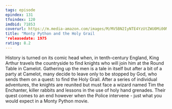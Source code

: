 ```yaml
---
tags: episode
epindex: 131
tfoindex: 120
imdbid: 71853
coverurl: https://m.media-amazon.com/images/M/MV5BN2IyNTE4YzUtZWU0Mi00MGIwLTgyMmQtMzQ4YzQxYWNlYWE2XkEyXkFqcGdeQXVyNjU0OTQ0OTY@._V1_SX202_CR0,0,202,300_.jpg
title: "Monty Python and the Holy Grail
"releasedate: 1975
rating: 8.2
---
```


History is turned on its comic head when, in tenth-century England, King Arthur travels the countryside to find knights who will join him at the Round Table in Camelot. Gathering up the men is a tale in itself but after a bit of a party at Camelot, many decide to leave only to be stopped by God, who sends them on a quest: to find the Holy Grail. After a series of individual adventures, the knights are reunited but must face a wizard named Tim the Enchanter, killer rabbits and lessons in the use of holy hand grenades. Their quest comes to an end however when the Police intervene - just what you would expect in a Monty Python movie.